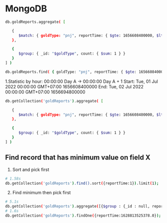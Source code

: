 # MongoDB

```bash
db.goldReports.aggregate( [

   {
      $match: { goldType: "pnj", reportTime: { $gte: 1656608400000, $lt: 1656694800000} }
   },

   {
      $group: { _id: "$goldType", count: { $sum: 1 } }
   }
] )

db.goldReports.find( { goldType: "pnj", reportTime: { $gte: 1656608400000, $lt: 1656694800000} })
```

1.Statistic by hour: 00:00:00 Day A -> 00:00:00 Day A + 1
Start: Tue, 01 Jul 2022 00:00:00 GMT+07:00
1656608400000
End: Tue, 02 Jul 2022 00:00:00 GMT+07:00
1656694800000

```bash
db.getCollection('goldReports').aggregate( [

   {
      $match: { goldType: "pnj", reportTime: { $gte: 1656608400000, $lt: 1656694800000} }
   },

   {
      $group: { _id: "$goldType", count: { $sum: 1 } }
   }
] )
```

## Find record that has minimum value on field X

1. Sort and pick first

```bash
# 1.58s
db.getCollection('goldReports').find().sort({reportTime:1}).limit(1);
```

2. Find minimum then pick first

```bash
# 5.1s
db.getCollection('goldReports').aggregate([{$group : {_id : null, reportTime_minimum : {$min : "$reportTime"}}}])
# 1.6s
db.getCollection('goldReports').findOne({reportTime:1628813525378.0});
```
